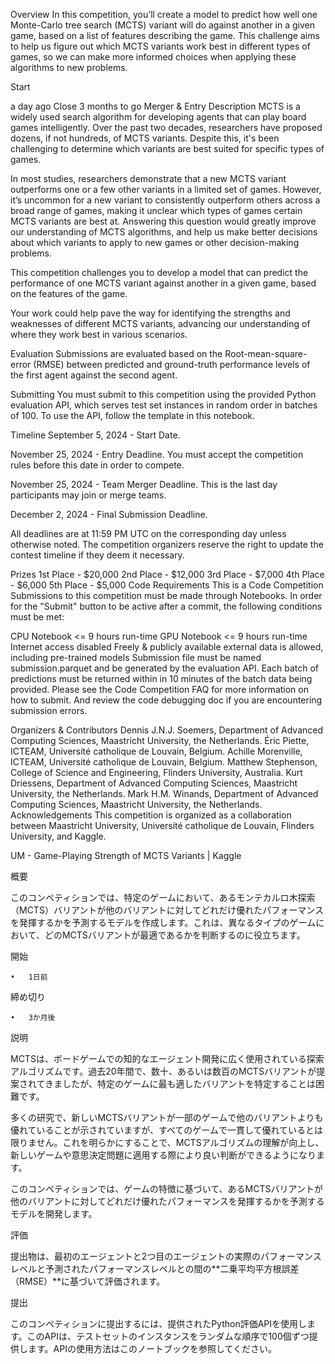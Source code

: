 Overview
In this competition, you’ll create a model to predict how well one Monte-Carlo tree search (MCTS) variant will do against another in a given game, based on a list of features describing the game. This challenge aims to help us figure out which MCTS variants work best in different types of games, so we can make more informed choices when applying these algorithms to new problems.

Start

a day ago
Close
3 months to go
Merger & Entry
Description
MCTS is a widely used search algorithm for developing agents that can play board games intelligently. Over the past two decades, researchers have proposed dozens, if not hundreds, of MCTS variants. Despite this, it's been challenging to determine which variants are best suited for specific types of games.

In most studies, researchers demonstrate that a new MCTS variant outperforms one or a few other variants in a limited set of games. However, it’s uncommon for a new variant to consistently outperform others across a broad range of games, making it unclear which types of games certain MCTS variants are best at. Answering this question would greatly improve our understanding of MCTS algorithms, and help us make better decisions about which variants to apply to new games or other decision-making problems.

This competition challenges you to develop a model that can predict the performance of one MCTS variant against another in a given game, based on the features of the game.

Your work could help pave the way for identifying the strengths and weaknesses of different MCTS variants, advancing our understanding of where they work best in various scenarios.

Evaluation
Submissions are evaluated based on the Root-mean-square-error (RMSE) between predicted and ground-truth performance levels of the first agent against the second agent.

Submitting
You must submit to this competition using the provided Python evaluation API, which serves test set instances in random order in batches of 100. To use the API, follow the template in this notebook.

Timeline
September 5, 2024 - Start Date.

November 25, 2024 - Entry Deadline. You must accept the competition rules before this date in order to compete.

November 25, 2024 - Team Merger Deadline. This is the last day participants may join or merge teams.

December 2, 2024 - Final Submission Deadline.

All deadlines are at 11:59 PM UTC on the corresponding day unless otherwise noted. The competition organizers reserve the right to update the contest timeline if they deem it necessary.

Prizes
1st Place - $20,000
2nd Place - $12,000
3rd Place - $7,000
4th Place - $6,000
5th Place - $5,000
Code Requirements
This is a Code Competition
Submissions to this competition must be made through Notebooks. In order for the "Submit" button to be active after a commit, the following conditions must be met:

CPU Notebook <= 9 hours run-time
GPU Notebook <= 9 hours run-time
Internet access disabled
Freely & publicly available external data is allowed, including pre-trained models
Submission file must be named submission.parquet and be generated by the evaluation API.
Each batch of predictions must be returned within in 10 minutes of the batch data being provided.
Please see the Code Competition FAQ for more information on how to submit. And review the code debugging doc if you are encountering submission errors.

Organizers & Contributors
Dennis J.N.J. Soemers, Department of Advanced Computing Sciences, Maastricht University, the Netherlands.
Éric Piette, ICTEAM, Université catholique de Louvain, Belgium.
Achille Morenville, ICTEAM, Université catholique de Louvain, Belgium.
Matthew Stephenson, College of Science and Engineering, Flinders University, Australia.
Kurt Driessens, Department of Advanced Computing Sciences, Maastricht University, the Netherlands.
Mark H.M. Winands, Department of Advanced Computing Sciences, Maastricht University, the Netherlands.
Acknowledgements
This competition is organized as a collaboration between Maastricht University, Université catholique de Louvain, Flinders University, and Kaggle.












UM - Game-Playing Strength of MCTS Variants | Kaggle

概要

このコンペティションでは、特定のゲームにおいて、あるモンテカルロ木探索（MCTS）バリアントが他のバリアントに対してどれだけ優れたパフォーマンスを発揮するかを予測するモデルを作成します。これは、異なるタイプのゲームにおいて、どのMCTSバリアントが最適であるかを判断するのに役立ちます。

開始

	•	1日前

締め切り

	•	3か月後

説明

MCTSは、ボードゲームでの知的なエージェント開発に広く使用されている探索アルゴリズムです。過去20年間で、数十、あるいは数百のMCTSバリアントが提案されてきましたが、特定のゲームに最も適したバリアントを特定することは困難です。

多くの研究で、新しいMCTSバリアントが一部のゲームで他のバリアントよりも優れていることが示されていますが、すべてのゲームで一貫して優れているとは限りません。これを明らかにすることで、MCTSアルゴリズムの理解が向上し、新しいゲームや意思決定問題に適用する際により良い判断ができるようになります。

このコンペティションでは、ゲームの特徴に基づいて、あるMCTSバリアントが他のバリアントに対してどれだけ優れたパフォーマンスを発揮するかを予測するモデルを開発します。

評価

提出物は、最初のエージェントと2つ目のエージェントの実際のパフォーマンスレベルと予測されたパフォーマンスレベルとの間の**二乗平均平方根誤差（RMSE）**に基づいて評価されます。

提出

このコンペティションに提出するには、提供されたPython評価APIを使用します。このAPIは、テストセットのインスタンスをランダムな順序で100個ずつ提供します。APIの使用方法はこのノートブックを参照してください。
